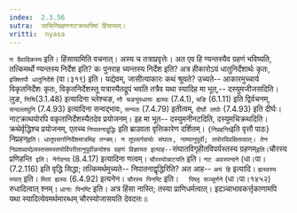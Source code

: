 ```yaml
---
index:  2.3.56
sutra:  जासिनिप्रहणनाटक्राथपिषां हिंसायाम्।
vritti:  nyasa
---
```


`न दैवादिकस्य` इति। हिंसायामिति वचनात्। अस्य च तत्राप्रवृत्तेः। अत एव हि ण्यन्तस्यैव ग्रहणं भविष्यति, तत्किमर्थो ण्यन्तस्य निर्देश इति? कः पुनराह च्यन्तस्य निर्देश इति? अत्र हीकारोऽयं धातुनिर्देशार्थः कृतः, `इक्श्तिपौ धातुनिर्देशे` (वा।३१९) इति। यद्येवम्, जासीत्याकारः कथं श्रूयते? उच्यते-- आकारमुच्चार्य विकृतनिर्देशः कृतः, विकृतनिर्देशस्तू यत्रास्यैतद्रूपं भवति तत्रैव यथा स्यादिह मा भूत्,-- दस्युमजीजसदिति। लुङ, `णिश्रि`(3.1.48) इत्यादिना च्लेश्चङ, `णौ चङयुपधाया ह्यस्वः` (7.4.1), `चङि` (6.1.11) इति द्विर्वचनम्, `सन्वल्लघुनि` (7.4.93) इत्यादिना सन्वद्भावः, `सन्यतः` (7.4.79) इतीत्वम्, `दीर्घो लघोः` (7.4.93) इति दीर्घः। नाटक्राथयोरपि वकृतानिर्देशस्यैतदेव प्रयोजनम्। इह मा भूत-- दस्युमनीनटदिति, दस्युमचिक्रथदिति। क्रथेर्वृद्धिश्च प्रयोजनम्, एतच्च `निपातनाद्वृद्धिः` इति ब्राउवता वृत्तिकारेण दर्शितम्। `{निप्रहन्ति`इति वृत्तौ पाठः} निप्रहन्` इति। धातूपसर्गानिर्देशमात्रमिह तन्त्रम्। न तूपसर्गसयोः संघातः, नाष्यानुपूर्वी; तयोरविवक्षितत्वात्। तेन निप्रशब्दयोव्र्यस्तसमस्तयोर्विपरीतानुपूर्वीकयोश्च ग्रहणं विज्ञायत इत्याह-- `संघातविगृहीतविपर्यस्तस्य ग्रहणम्` इति। `चौरस्य प्रणिहन्ति` इति। नेर्गदनद` (8.4.17) इत्यादिना णत्वम्। `चौरस्योन्नाटयति` इति। `नट अवस्पन्दने` (धा।पा।(7.2.116) इति वृद्धि सिद्धा; तत्किमर्थमुच्यते-- निपातनाद्वृद्धिरिति? अत आह-- `अयं हि` इत्यादि। `ह्यस्वस्य स्यात्` इति। `मितां ह्यस्वः` (6.4.92) इत्यनेन। `चौरस्य पिनष्टि` इति। `	पिष्लृ सञ्चूर्णने` (धा।पा।१४५२) रुधादित्वात् श्नम्। `धानाः पिनष्टि` इति। अत्र हिंसा नास्ति; तस्या प्राणिधर्मत्वात्। इदञ्चाभावकर्त्तृकाणामपि यथा स्यादित्येवमर्थमारब्धम् चौरस्योजासयति देवदत्तः॥
